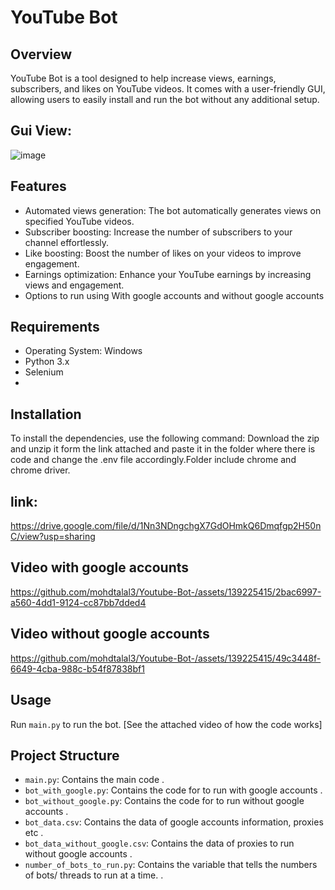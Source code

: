 # YouTube Bot
## Overview
YouTube Bot is a tool designed to help increase views, earnings, subscribers, and likes on YouTube videos. It comes with a user-friendly GUI, allowing users to easily install and run the bot without any additional setup.

## Gui View:
![image](https://github.com/mohdtalal3/Youtube-Bot-/assets/139225415/cabbcfec-766c-45ff-a327-fc465cbef001)

## Features
- Automated views generation: The bot automatically generates views on specified YouTube videos.
- Subscriber boosting: Increase the number of subscribers to your channel effortlessly.
- Like boosting: Boost the number of likes on your videos to improve engagement.
- Earnings optimization: Enhance your YouTube earnings by increasing views and engagement.
- Options to run using With google accounts and without google accounts
## Requirements
- Operating System: Windows
- Python 3.x
- Selenium
- 
## Installation
To install the dependencies, use the following command:
Download the zip and unzip it  form the link attached and paste it in the folder where there is code and change the .env file accordingly.Folder include chrome and chrome driver.
## link:
https://drive.google.com/file/d/1Nn3NDngchgX7GdOHmkQ6Dmqfgp2H50nC/view?usp=sharing

## Video with google accounts


https://github.com/mohdtalal3/Youtube-Bot-/assets/139225415/2bac6997-a560-4dd1-9124-cc87bb7dded4


## Video without google accounts  

https://github.com/mohdtalal3/Youtube-Bot-/assets/139225415/49c3448f-6649-4cba-988c-b54f87838bf1

## Usage
Run `main.py` to run the bot.  [See the attached video of how the code works]

## Project Structure
- `main.py`: Contains the main code .
- `bot_with_google.py`: Contains the code for to run with google accounts .
- `bot_without_google.py`: Contains the code for to run without google accounts .
- `bot_data.csv`: Contains the data of google accounts information, proxies etc .
- `bot_data_without_google.csv`: Contains the data of proxies to run without google accounts .
- `number_of_bots_to_run.py`: Contains the variable that tells the numbers of bots/ threads to run at a time. .
